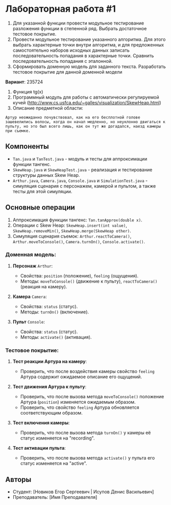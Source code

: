 # Лабораторная работа #1
1. Для указанной функции провести модульное тестирование разложения функции в степенной ряд. Выбрать достаточное тестовое покрытие.
2. Провести модульное тестирование указанного алгоритма. Для этого выбрать характерные точки внутри алгоритма, и для предложенных самостоятельно наборов исходных данных записать последовательность попадания в характерные точки. Сравнить последовательность попадания с эталонной.
3. Сформировать доменную модель для заданного текста.  Разработать тестовое покрытие для данной доменной модели

**Вариант**: 235724
1. Функция tg(x)
2. Программный модуль для работы с автоматически регулируемой кучей (http://www.cs.usfca.edu/~galles/visualization/SkewHeap.html)
3. Описание предметной области:
```
Артур неожиданно почувствовал, как на его бесплотной голове зашевелились волосы, когда он начал медленно, но неуклонно двигаться к пульту, но это был всего лишь, как он тут же догадался, наезд камеры при съемке.
```

## Компоненты

- `Tan.java` и `TanTest.java` - модуль и тесты для аппроксимации функции тангенс.
- `SkewHeap.java` и `SkewHeapTest.java` - реализация и тестирование структуры данных Skew Heap.
- `Arthur.java`, `Camera.java`, `Console.java` и `SimulationTest.java` - симуляция сценария с персонажем, камерой и пультом, а также тесты для этой симуляции.

## Основные операции

1. Аппроксимация функции тангенс: `Tan.tanApprox(double x)`.
2. Операции с Skew Heap: `SkewHeap.insert(int value)`, `SkewHeap.removeMin()`, `SkewHeap.merge(SkewHeap other)`.
3. Симуляция сценария съемок: `Arthur.reactToCamera()`, `Arthur.moveToConsole()`, `Camera.turnOn()`, `Console.activate()`.

### Доменная модель:
1. **Персонаж** `Arthur`:
   - Свойства: `position` (положение), `feeling` (ощущения).
   - Методы: `moveToConsole()` (движение к пульту), `reactToCamera()` (реакция на камеру).

2. **Камера** `Camera`:
   - Свойства: `status` (статус).
   - Методы: `turnOn()` (включение).

3. **Пульт** `Console`:
   - Свойства: `status` (статус).
   - Методы: `activate()` (активация).

### Тестовое покрытие:

1. **Тест реакции Артура на камеру**:
   - Проверить, что после воздействия камеры свойство `feeling` Артура содержит ожидаемое описание его ощущений.

2. **Тест движения Артура к пульту**:
   - Проверить, что после вызова метода `moveToConsole()` положение Артура (`position`) изменяется ожидаемым образом.
   - Проверить, что свойство `feeling` Артура обновляется соответствующим образом.

3. **Тест включения камеры**:
   - Проверить, что после вызова метода `turnOn()` у камеры её статус изменяется на "recording".

4. **Тест активации пульта**:
   - Проверить, что после вызова метода `activate()` у пульта его статус изменяется на "active".

## Авторы
- Студент: [Новиков Егор Сергеевич | Исупов Денис Васильевич]
- Преподаватель: [Имя Преподавателя]

